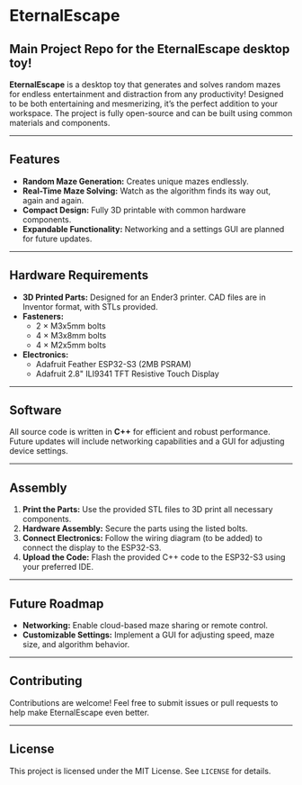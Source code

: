 # EternalEscape
## Main Project Repo for the EternalEscape desktop toy!
**EternalEscape** is a desktop toy that generates and solves random mazes for endless entertainment and distraction from any productivity! 
Designed to be both entertaining and mesmerizing, it’s the perfect addition to your workspace. 
The project is fully open-source and can be built using common materials and components.

---

## Features

- **Random Maze Generation:** Creates unique mazes endlessly.  
- **Real-Time Maze Solving:** Watch as the algorithm finds its way out, again and again.  
- **Compact Design:** Fully 3D printable with common hardware components.  
- **Expandable Functionality:** Networking and a settings GUI are planned for future updates.  

---

## Hardware Requirements

- **3D Printed Parts:** Designed for an Ender3 printer. CAD files are in Inventor format, with STLs provided.  
- **Fasteners:**
  - 2 × M3x5mm bolts  
  - 4 × M3x8mm bolts  
  - 4 × M2x5mm bolts  
- **Electronics:**
  - Adafruit Feather ESP32-S3 (2MB PSRAM)  
  - Adafruit 2.8" ILI9341 TFT Resistive Touch Display  

---

## Software

All source code is written in **C++** for efficient and robust performance. Future updates will include networking capabilities and a GUI for adjusting device settings.

---

## Assembly

1. **Print the Parts:** Use the provided STL files to 3D print all necessary components.  
2. **Hardware Assembly:** Secure the parts using the listed bolts.  
3. **Connect Electronics:** Follow the wiring diagram (to be added) to connect the display to the ESP32-S3.  
4. **Upload the Code:** Flash the provided C++ code to the ESP32-S3 using your preferred IDE.  

---

## Future Roadmap

- **Networking:** Enable cloud-based maze sharing or remote control.  
- **Customizable Settings:** Implement a GUI for adjusting speed, maze size, and algorithm behavior.  

---

## Contributing

Contributions are welcome! Feel free to submit issues or pull requests to help make EternalEscape even better.

---

## License

This project is licensed under the MIT License. See `LICENSE` for details.
